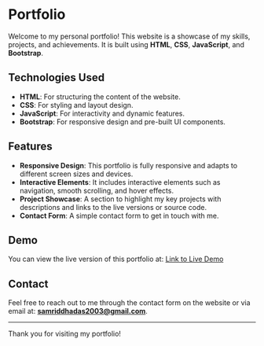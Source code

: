 # Portfolio

Welcome to my personal portfolio! This website is a showcase of my skills, projects, and achievements. It is built using **HTML**, **CSS**, **JavaScript**, and **Bootstrap**.

## Technologies Used

- **HTML**: For structuring the content of the website.
- **CSS**: For styling and layout design.
- **JavaScript**: For interactivity and dynamic features.
- **Bootstrap**: For responsive design and pre-built UI components.

## Features

- **Responsive Design**: This portfolio is fully responsive and adapts to different screen sizes and devices.
- **Interactive Elements**: It includes interactive elements such as navigation, smooth scrolling, and hover effects.
- **Project Showcase**: A section to highlight my key projects with descriptions and links to the live versions or source code.
- **Contact Form**: A simple contact form to get in touch with me.

## Demo

You can view the live version of this portfolio at: [Link to Live Demo](https://samriddha2003.github.io/)

## Contact

Feel free to reach out to me through the contact form on the website or via email at: **samriddhadas2003@gmail.com**.

---

Thank you for visiting my portfolio!
